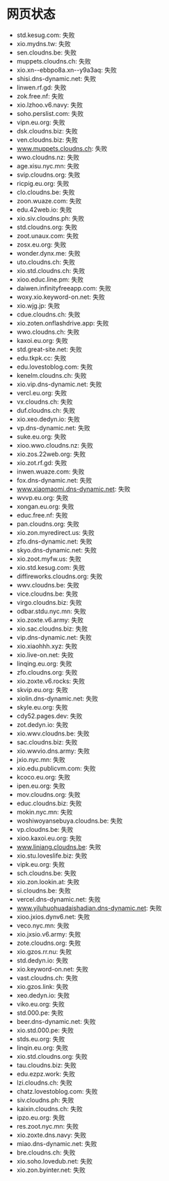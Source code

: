 # 网页状态
- std.kesug.com: 失败
- xio.mydns.tw: 失败
- sen.cloudns.be: 失败
- muppets.cloudns.ch: 失败
- xio.xn--ebbpo8a.xn--y9a3aq: 失败
- shisi.dns-dynamic.net: 失败
- linwen.rf.gd: 失败
- zok.free.nf: 失败
- xio.lzhoo.v6.navy: 失败
- soho.perslist.com: 失败
- vipn.eu.org: 失败
- dsk.cloudns.biz: 失败
- ven.cloudns.biz: 失败
- www.muppets.cloudns.ch: 失败
- wwo.cloudns.nz: 失败
- age.xisu.nyc.mn: 失败
- svip.cloudns.org: 失败
- ricpig.eu.org: 失败
- clo.cloudns.be: 失败
- zoon.wuaze.com: 失败
- edu.42web.io: 失败
- xio.siv.cloudns.ph: 失败
- std.cloudns.org: 失败
- zoot.unaux.com: 失败
- zosx.eu.org: 失败
- wonder.dynx.me: 失败
- uto.cloudns.ch: 失败
- xio.std.cloudns.ch: 失败
- xioo.educ.line.pm: 失败
- daiwen.infinityfreeapp.com: 失败
- woxy.xio.keyword-on.net: 失败
- xio.wjg.jp: 失败
- cdue.cloudns.ch: 失败
- xio.zoten.onflashdrive.app: 失败
- wwo.cloudns.ch: 失败
- kaxoi.eu.org: 失败
- std.great-site.net: 失败
- edu.tkpk.cc: 失败
- edu.lovestoblog.com: 失败
- kenelm.cloudns.ch: 失败
- xio.vip.dns-dynamic.net: 失败
- vercl.eu.org: 失败
- vx.cloudns.ch: 失败
- duf.cloudns.ch: 失败
- xio.xeo.dedyn.io: 失败
- vp.dns-dynamic.net: 失败
- suke.eu.org: 失败
- xioo.wwo.cloudns.nz: 失败
- xio.zos.22web.org: 失败
- xio.zot.rf.gd: 失败
- inwen.wuaze.com: 失败
- fox.dns-dynamic.net: 失败
- www.xiaomaomi.dns-dynamic.net: 失败
- wvvp.eu.org: 失败
- xongan.eu.org: 失败
- educ.free.nf: 失败
- pan.cloudns.org: 失败
- xio.zon.myredirect.us: 失败
- zfo.dns-dynamic.net: 失败
- skyo.dns-dynamic.net: 失败
- xio.zoot.myfw.us: 失败
- xio.std.kesug.com: 失败
- diffireworks.cloudns.org: 失败
- wwv.cloudns.be: 失败
- vice.cloudns.be: 失败
- virgo.cloudns.biz: 失败
- odbar.stdu.nyc.mn: 失败
- xio.zoxte.v6.army: 失败
- xio.sac.cloudns.biz: 失败
- vip.dns-dynamic.net: 失败
- xio.xiaohhh.xyz: 失败
- xio.live-on.net: 失败
- linqing.eu.org: 失败
- zfo.cloudns.org: 失败
- xio.zoxte.v6.rocks: 失败
- skvip.eu.org: 失败
- xiolin.dns-dynamic.net: 失败
- skyle.eu.org: 失败
- cdy52.pages.dev: 失败
- zot.dedyn.io: 失败
- xio.wwv.cloudns.be: 失败
- sac.cloudns.biz: 失败
- xio.wwvio.dns.army: 失败
- jxio.nyc.mn: 失败
- xio.edu.publicvm.com: 失败
- kcoco.eu.org: 失败
- ipen.eu.org: 失败
- mov.cloudns.org: 失败
- educ.cloudns.biz: 失败
- mokin.nyc.mn: 失败
- woshiwoyansebuya.cloudns.be: 失败
- vp.cloudns.be: 失败
- xioo.kaxoi.eu.org: 失败
- www.liniang.cloudns.be: 失败
- xio.stu.loveslife.biz: 失败
- vipk.eu.org: 失败
- sch.cloudns.be: 失败
- xio.zon.lookin.at: 失败
- si.cloudns.be: 失败
- vercel.dns-dynamic.net: 失败
- www.yiluhuohuadaishadian.dns-dynamic.net: 失败
- xioo.jxios.dynv6.net: 失败
- veco.nyc.mn: 失败
- xio.jxsio.v6.army: 失败
- zote.cloudns.org: 失败
- xio.gzos.rr.nu: 失败
- std.dedyn.io: 失败
- xio.keyword-on.net: 失败
- vast.cloudns.ch: 失败
- xio.gzos.link: 失败
- xeo.dedyn.io: 失败
- viko.eu.org: 失败
- std.000.pe: 失败
- beer.dns-dynamic.net: 失败
- xio.std.000.pe: 失败
- stds.eu.org: 失败
- linqin.eu.org: 失败
- xio.std.cloudns.org: 失败
- tau.cloudns.biz: 失败
- edu.ezpz.work: 失败
- lzi.cloudns.ch: 失败
- chatz.lovestoblog.com: 失败
- siv.cloudns.ph: 失败
- kaixin.cloudns.ch: 失败
- ipzo.eu.org: 失败
- res.zoot.nyc.mn: 失败
- xio.zoxte.dns.navy: 失败
- miao.dns-dynamic.net: 失败
- bre.cloudns.ch: 失败
- xio.soho.lovedub.net: 失败
- xio.zon.byinter.net: 失败
